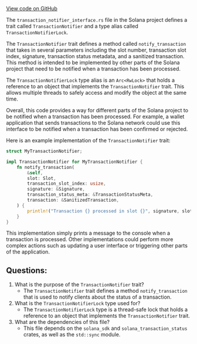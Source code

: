 [View code on GitHub](https://github.com/solana-labs/solana/blob/master/rpc/src/transaction_notifier_interface.rs)

The `transaction_notifier_interface.rs` file in the Solana project defines a trait called `TransactionNotifier` and a type alias called `TransactionNotifierLock`. 

The `TransactionNotifier` trait defines a method called `notify_transaction` that takes in several parameters including the slot number, transaction slot index, signature, transaction status metadata, and a sanitized transaction. This method is intended to be implemented by other parts of the Solana project that need to be notified when a transaction has been processed. 

The `TransactionNotifierLock` type alias is an `Arc<RwLock>` that holds a reference to an object that implements the `TransactionNotifier` trait. This allows multiple threads to safely access and modify the object at the same time. 

Overall, this code provides a way for different parts of the Solana project to be notified when a transaction has been processed. For example, a wallet application that sends transactions to the Solana network could use this interface to be notified when a transaction has been confirmed or rejected. 

Here is an example implementation of the `TransactionNotifier` trait:

```rust
struct MyTransactionNotifier;

impl TransactionNotifier for MyTransactionNotifier {
    fn notify_transaction(
        &self,
        slot: Slot,
        transaction_slot_index: usize,
        signature: &Signature,
        transaction_status_meta: &TransactionStatusMeta,
        transaction: &SanitizedTransaction,
    ) {
        println!("Transaction {} processed in slot {}", signature, slot);
    }
}
```

This implementation simply prints a message to the console when a transaction is processed. Other implementations could perform more complex actions such as updating a user interface or triggering other parts of the application.
## Questions: 
 1. What is the purpose of the `TransactionNotifier` trait?
    - The `TransactionNotifier` trait defines a method `notify_transaction` that is used to notify clients about the status of a transaction.
2. What is the `TransactionNotifierLock` type used for?
    - The `TransactionNotifierLock` type is a thread-safe lock that holds a reference to an object that implements the `TransactionNotifier` trait.
3. What are the dependencies of this file?
    - This file depends on the `solana_sdk` and `solana_transaction_status` crates, as well as the `std::sync` module.